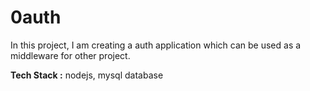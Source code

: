 # 0auth
In this project, I am creating a auth application which can be used as a middleware for other project.

**Tech Stack :** nodejs, mysql database
